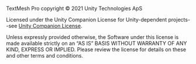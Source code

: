 TextMesh Pro copyright © 2021 Unity Technologies ApS

Licensed under the Unity Companion License for Unity-dependent projects--see [Unity Companion License](https://www.unity3d.com/legal/licenses/Unity_Companion_License). 

Unless expressly provided otherwise, the Software under this license is made available strictly on an “AS IS” BASIS WITHOUT WARRANTY OF ANY KIND, EXPRESS OR IMPLIED. Please review the license for details on these and other terms and conditions.